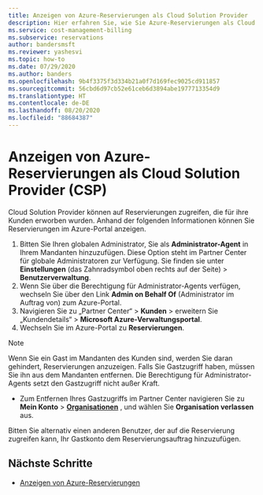 ```yaml
---
title: Anzeigen von Azure-Reservierungen als Cloud Solution Provider
description: Hier erfahren Sie, wie Sie Azure-Reservierungen als Cloud Solution Provider anzeigen können.
ms.service: cost-management-billing
ms.subservice: reservations
author: bandersmsft
ms.reviewer: yashesvi
ms.topic: how-to
ms.date: 07/29/2020
ms.author: banders
ms.openlocfilehash: 9b4f3375f3d334b21a0f7d169fec9025cd911857
ms.sourcegitcommit: 56cbd6d97cb52e61ceb6d3894abe1977713354d9
ms.translationtype: HT
ms.contentlocale: de-DE
ms.lasthandoff: 08/20/2020
ms.locfileid: "88684387"
---
```

# <a name="view-azure-reservations-as-a-cloud-solution-provider-csp"></a>Anzeigen von Azure-Reservierungen als Cloud Solution Provider (CSP)

Cloud Solution Provider können auf Reservierungen zugreifen, die für ihre Kunden erworben wurden. Anhand der folgenden Informationen können Sie Reservierungen im Azure-Portal anzeigen.

1. Bitten Sie Ihren globalen Administrator, Sie als **Administrator-Agent** in Ihrem Mandanten hinzuzufügen.
    Diese Option steht im Partner Center für globale Administratoren zur Verfügung. Sie finden sie unter **Einstellungen** (das Zahnradsymbol oben rechts auf der Seite) > **Benutzerverwaltung**.  
1. Wenn Sie über die Berechtigung für Administrator-Agents verfügen, wechseln Sie über den Link **Admin on Behalf Of** (Administrator im Auftrag von) zum Azure-Portal.
1. Navigieren Sie zu „Partner Center“ > **Kunden** > erweitern Sie „Kundendetails“ > **Microsoft Azure-Verwaltungsportal**.
1. Wechseln Sie im Azure-Portal zu **Reservierungen**.

> [!NOTE]
> Wenn Sie ein Gast im Mandanten des Kunden sind, werden Sie daran gehindert, Reservierungen anzuzeigen. Falls Sie Gastzugriff haben, müssen Sie ihn aus dem Mandanten entfernen. Die Berechtigung für Administrator-Agents setzt den Gastzugriff nicht außer Kraft.

- Zum Entfernen Ihres Gastzugriffs im Partner Center navigieren Sie zu **Mein Konto** >  **[Organisationen](https://myaccount.microsoft.com/organizations)** , und wählen Sie **Organisation verlassen** aus.

Bitten Sie alternativ einen anderen Benutzer, der auf die Reservierung zugreifen kann, Ihr Gastkonto dem Reservierungsauftrag hinzuzufügen.

## <a name="next-steps"></a>Nächste Schritte

- [Anzeigen von Azure-Reservierungen](view-reservations.md)